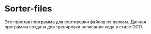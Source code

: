 # Sorter-files
Это простая программа для сортировки файлов по папкам. Данная программа создана для тренировки написания кода в стиле ООП.